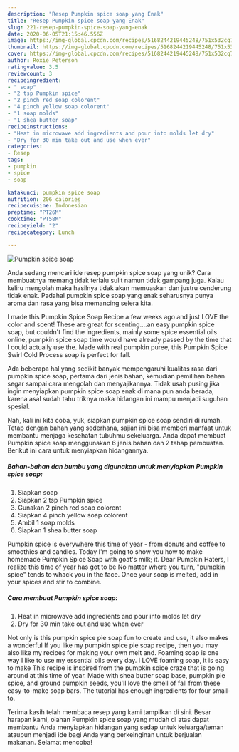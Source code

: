 ```yaml
---
description: "Resep Pumpkin spice soap yang Enak"
title: "Resep Pumpkin spice soap yang Enak"
slug: 221-resep-pumpkin-spice-soap-yang-enak
date: 2020-06-05T21:15:46.556Z
image: https://img-global.cpcdn.com/recipes/5168244219445248/751x532cq70/pumpkin-spice-soap-recipe-main-photo.jpg
thumbnail: https://img-global.cpcdn.com/recipes/5168244219445248/751x532cq70/pumpkin-spice-soap-recipe-main-photo.jpg
cover: https://img-global.cpcdn.com/recipes/5168244219445248/751x532cq70/pumpkin-spice-soap-recipe-main-photo.jpg
author: Roxie Peterson
ratingvalue: 3.5
reviewcount: 3
recipeingredient:
- " soap"
- "2 tsp Pumpkin spice"
- "2 pinch red soap colorent"
- "4 pinch yellow soap colorent"
- "1 soap molds"
- "1 shea butter soap"
recipeinstructions:
- "Heat in microwave add ingredients and pour into molds let dry"
- "Dry for 30 min take out and use when ever"
categories:
- Resep
tags:
- pumpkin
- spice
- soap

katakunci: pumpkin spice soap 
nutrition: 206 calories
recipecuisine: Indonesian
preptime: "PT26M"
cooktime: "PT58M"
recipeyield: "2"
recipecategory: Lunch

---
```



![Pumpkin spice soap](https://img-global.cpcdn.com/recipes/5168244219445248/751x532cq70/pumpkin-spice-soap-recipe-main-photo.jpg)

Anda sedang mencari ide resep pumpkin spice soap yang unik? Cara membuatnya memang tidak terlalu sulit namun tidak gampang juga. Kalau keliru mengolah maka hasilnya tidak akan memuaskan dan justru cenderung tidak enak. Padahal pumpkin spice soap yang enak seharusnya punya aroma dan rasa yang bisa memancing selera kita.

I made this Pumpkin Spice Soap Recipe a few weeks ago and just LOVE the color and scent! These are great for scenting….an easy pumpkin spice soap, but couldn&#39;t find the ingredients, mainly some spice essential oils online, pumpkin spice soap time would have already passed by the time that I could actually use the. Made with real pumpkin puree, this Pumpkin Spice Swirl Cold Process soap is perfect for fall.

Ada beberapa hal yang sedikit banyak mempengaruhi kualitas rasa dari pumpkin spice soap, pertama dari jenis bahan, kemudian pemilihan bahan segar sampai cara mengolah dan menyajikannya. Tidak usah pusing jika ingin menyiapkan pumpkin spice soap enak di mana pun anda berada, karena asal sudah tahu triknya maka hidangan ini mampu menjadi suguhan spesial.


Nah, kali ini kita coba, yuk, siapkan pumpkin spice soap sendiri di rumah. Tetap dengan bahan yang sederhana, sajian ini bisa memberi manfaat untuk membantu menjaga kesehatan tubuhmu sekeluarga. Anda dapat membuat Pumpkin spice soap menggunakan 6 jenis bahan dan 2 tahap pembuatan. Berikut ini cara untuk menyiapkan hidangannya.

<!--inarticleads1-->

##### Bahan-bahan dan bumbu yang digunakan untuk menyiapkan Pumpkin spice soap:

1. Siapkan  soap
1. Siapkan 2 tsp Pumpkin spice
1. Gunakan 2 pinch red soap colorent
1. Siapkan 4 pinch yellow soap colorent
1. Ambil 1 soap molds
1. Siapkan 1 shea butter soap


Pumpkin spice is everywhere this time of year - from donuts and coffee to smoothies and candles. Today I&#39;m going to show you how to make homemade Pumpkin Spice Soap with goat&#39;s milk; it. Dear Pumpkin Haters, I realize this time of year has got to be No matter where you turn, &#34;pumpkin spice&#34; tends to whack you in the face. Once your soap is melted, add in your spices and stir to combine. 

<!--inarticleads2-->

##### Cara membuat Pumpkin spice soap:

1. Heat in microwave add ingredients and pour into molds let dry
1. Dry for 30 min take out and use when ever


Not only is this pumpkin spice pie soap fun to create and use, it also makes a wonderful If you like my pumpkin spice pie soap recipe, then you may also like my recipes for making your own melt and. Foaming soap is one way I like to use my essential oils every day. I LOVE foaming soap, it is easy to make This recipe is inspired from the pumpkin spice craze that is going around at this time of year. Made with shea butter soap base, pumpkin pie spice, and ground pumpkin seeds, you&#39;ll love the smell of fall from these easy-to-make soap bars. The tutorial has enough ingredients for four small- to. 

Terima kasih telah membaca resep yang kami tampilkan di sini. Besar harapan kami, olahan Pumpkin spice soap yang mudah di atas dapat membantu Anda menyiapkan hidangan yang sedap untuk keluarga/teman ataupun menjadi ide bagi Anda yang berkeinginan untuk berjualan makanan. Selamat mencoba!
